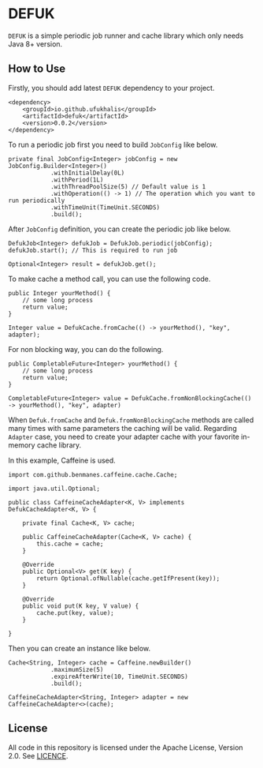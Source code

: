 DEFUK
=======

`DEFUK` is a simple periodic job runner and cache library which only needs Java 8+ version.


How to Use
-------------

Firstly, you should add latest `DEFUK` dependency to your project.

```$xslt
<dependency>
    <groupId>io.github.ufukhalis</groupId>
    <artifactId>defuk</artifactId>
    <version>0.0.2</version>
</dependency>
```

To run a periodic job first you need to build `JobConfig` like below.

```$xslt
private final JobConfig<Integer> jobConfig = new JobConfig.Builder<Integer>()
            .withInitialDelay(0L)
            .withPeriod(1L)
            .withThreadPoolSize(5) // Default value is 1
            .withOperation(() -> 1) // The operation which you want to run periodically
            .withTimeUnit(TimeUnit.SECONDS)
            .build();
```

After `JobConfig` definition, you can create the periodic job like below.

```$xslt
DefukJob<Integer> defukJob = DefukJob.periodic(jobConfig);
defukJob.start(); // This is required to run job

Optional<Integer> result = defukJob.get();

```

To make cache a method call, you can use the following code.

```$xslt
public Integer yourMethod() {
    // some long process
    return value;
}

Integer value = DefukCache.fromCache(() -> yourMethod(), "key", adapter);

```  

For non blocking way, you can do the following.

```$xslt
public CompletableFuture<Integer> yourMethod() {
    // some long process
    return value;
}

CompletableFuture<Integer> value = DefukCache.fromNonBlockingCache(() -> yourMethod(), "key", adapter)

```

When `Defuk.fromCache` and `Defuk.fromNonBlockingCache` methods are called many times with same parameters 
the caching will be valid. Regarding `Adapter` case, you need to create your adapter cache with your 
favorite in-memory cache library.

In this example, Caffeine is used.

```$xslt
import com.github.benmanes.caffeine.cache.Cache;

import java.util.Optional;

public class CaffeineCacheAdapter<K, V> implements DefukCacheAdapter<K, V> {

    private final Cache<K, V> cache;

    public CaffeineCacheAdapter(Cache<K, V> cache) {
        this.cache = cache;
    }

    @Override
    public Optional<V> get(K key) {
        return Optional.ofNullable(cache.getIfPresent(key));
    }

    @Override
    public void put(K key, V value) {
        cache.put(key, value);
    }

}

```

Then you can create an instance like below.

```$xslt
Cache<String, Integer> cache = Caffeine.newBuilder()
            .maximumSize(5)
            .expireAfterWrite(10, TimeUnit.SECONDS)
            .build();
            
CaffeineCacheAdapter<String, Integer> adapter = new CaffeineCacheAdapter<>(cache);

```

License
------------
All code in this repository is licensed under the Apache License, Version 2.0. See [LICENCE](./LICENSE).